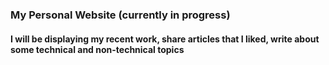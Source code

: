 ### My Personal Website (currently in progress)
#### I will be displaying my recent work, share articles that I liked, write about some technical and non-technical topics
